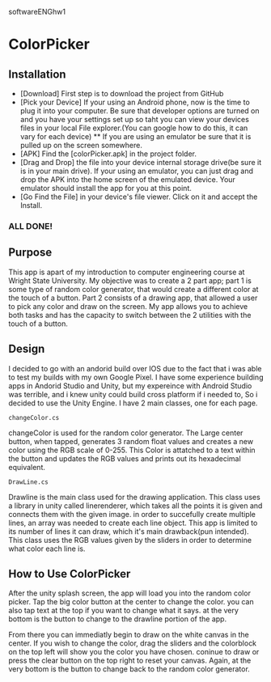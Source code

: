 softwareENGhw1
# ColorPicker
## Installation
* [Download] First step is to download the project from GitHub
* [Pick your Device] If your using an Android phone, now is the time to plug it into your computer. Be sure that developer options 
are turned on and you have your settings set up so taht you can view your devices files in your local File explorer.(You can google how to do this, it can vary for each device)
** If you are using an emulator be sure that it is pulled up on the screen somewhere.
* [APK] Find the [colorPicker.apk] in the project folder.
* [Drag and Drop] the file into your device internal storage drive(be sure it is in your main drive). If your using an emulator, you can just drag and drop 
the APK into the home screen of the emulated device. Your emulator should install the app for you at this point.
* [Go Find the File] in your device's file viewer. Click on it and accept the Install.
### ALL DONE!

## Purpose
This app is apart of my introduction to computer engineering course at Wright State University. My objective was to create a 2 part app; 
part 1 is some type of random color generator, that would create a different color at the touch of a button. Part 2 consists of 
a drawing app, that allowed a user to pick any color and draw on the screen. My app allows you to achieve both tasks and has the capacity to switch 
between the 2 utilities with the touch of a button.

## Design 
I decided to go with an andorid build over IOS due to the fact that i was able to test my builds with my own Google Pixel. 
I have some experience building apps in Andorid Studio and Unity, but my expereince with Android Studio was terrible, and i knew unity could build
cross platform if i needed to, So i decided to use the Unity Engine.
I have 2 main classes, one for each page. 
```
changeColor.cs
```
changeColor is used for the random color generator. The Large center button, when tapped, generates 3 random float values and 
creates a new color using the RGB scale of 0-255. This Color is attatched to a text within the button and updates the RGB values and prints out
its hexadecimal equivalent.
```
DrawLine.cs
```
Drawline is the main class used for the drawing application. This class uses a library in unity called linerenderer, which takes all the points
it is given and connects them with the given image. in order to succefully create multiple lines, an array was needed to create each line object.
This app is limited to its number of lines it can draw, which it's main drawback(pun intended). This class uses the RGB values given by the 
sliders in order to determine what color each line is.

## How to Use ColorPicker
After the unity splash screen, the app will load you into the random color picker. Tap the big color button at the center to change the color. you can also tap
text at the top if you want to change what it says. at the very bottom is the button to change to the drawline portion of the app.

From there you can immediatly begin to draw on the white canvas in the center. If you wish to change the color, drag the sliders and the colorblock on the top left will show you the color you have chosen.
coninue to draw or press the clear button on the top right to reset your canvas. Again, at the very bottom is the button to change back to the random color generator.
